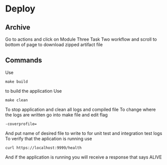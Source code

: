 # Deploy

## Archive
Go to actions and click on Module Three Task Two workflow and scroll to bottom of page to download zipped artifact file

## Commands
Use
```
make build
```
to build the application
Use
```
make clean
```
To stop application and clean all logs and compiled file
To change where the logs are written go into make file and edit flag
```
-coverprofile=
```
And put name of desired file to write to for unit test and integration test logs
To verify that the aplication is running use
```
curl https://localhost:9999/health
```
And if the application is running you will receive a response that says ALIVE

